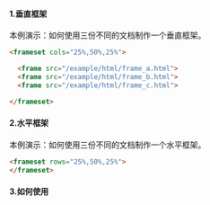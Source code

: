 #### 1.垂直框架
本例演示：如何使用三份不同的文档制作一个垂直框架。
```html
<frameset cols="25%,50%,25%">

  <frame src="/example/html/frame_a.html">
  <frame src="/example/html/frame_b.html">
  <frame src="/example/html/frame_c.html">

</frameset>
```
#### 2.水平框架
本例演示：如何使用三份不同的文档制作一个水平框架。
```html
<frameset rows="25%,50%,25%">
</frameset>
```
#### 3.如何使用 <noframes> 标签
```html
<html>

<frameset cols="25%,50%,25%">
  <frame src="/example/html/frame_a.html">
  <frame src="/example/html/frame_b.html">
  <frame src="/example/html/frame_c.html">

<noframes>

<body>您的浏览器无法处理框架！</body>
</noframes>

</frameset>

</html>
```
#### 4.混合框架结构
本例演示如何制作含有三份文档的框架结构，同时将他们混合置于行和列之中。
```html
<html>

<frameset rows="50%,50%">

<frame src="/example/html/frame_a.html">

<frameset cols="25%,75%">
<frame src="/example/html/frame_b.html">
<frame src="/example/html/frame_c.html">
</frameset>

</frameset>

</html>
```

#### 5.含有 noresize="noresize" 属性的框架结构
演示 noresize 属性。在本例中，框架是不可调整尺寸的。在框架间的边框上拖动鼠标，你会发现边框是无法移动的。
```html
<frameset cols="50%,*,25%">
  <frame src="/example/html/frame_a.html" noresize="noresize" />
  <frame src="/example/html/frame_b.html" />
  <frame src="/example/html/frame_c.html" />
</frameset>
```

#### 6.导航框架
本例演示如何制作导航框架。导航框架包含一个将第二个框架作为目标的链接列表。名为 "contents.htm" 的文件包含三个链接。
```html
<frameset cols="120,*">

  <frame src="/demo/html/content.html">
  <frame src="/example/html/frame_a.html" name="showframe">

</frameset>

这是content.html  
<a href="/example/html/link.html#C10" target="showframe">带有锚的链接</a>
当用户点击它时，将在名为"showframe"的框架中加载"/example/html/link.html"文件，并且浏览器将滚动到该页面中ID为"C10"的锚点处。
```

#### 7.内联框架
```html
<body>

<iframe src="/i/eg_landscape.jpg"></iframe>
<p>一些老的浏览器不支持 iframe。</p>
<p>如果得不到支持，iframe 是不可见的。</p>

</body>
```
#### 8.跳转至框架内的一个指定的节
本例演示两个框架。其中的一个框架设置了指向另一个文件内指定的节的链接。这个"link.htm"文件内指定的节使用 <a name="C10"> 进行标识。
```html
<html>
<frameset cols="20%,80%">

 <frame src="/example/html/frame_a.html">
 <frame src="/example/html/link.html#C10">

</frameset>
</html>
```

#### 9.使用框架导航跳转至指定的节
本例演示两个框架。左侧的导航框架包含了一个链接列表，这些链接将第二个框架作为目标。第二个框架显示被链接的文档。导航框架其中的链接指向目标文件中指定的节。
```html
<frame src="/demo/html/content.html">
<frame src="/example/html/link.html" name="showframe">

</frameset>
```